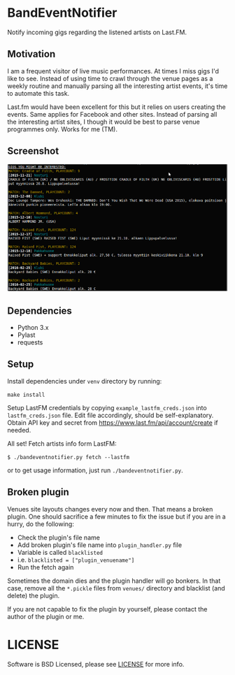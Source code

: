 # BandEventNotifier

Notify incoming gigs regarding the listened artists on Last.FM.

## Motivation

I am a frequent visitor of live music performances.
At times I miss gigs I'd like to see.
Instead of using time to crawl through the venue pages as a weekly
routine and manually parsing all the interesting artist events, it's time to
automate this task.

Last.fm would have been excellent for this but it relies on users creating the
events.
Same applies for Facebook and other sites.
Instead of parsing all the interesting artist sites, I though it would be best
to parse venue programmes only.
Works for me (TM).

## Screenshot

![BandEventNotifier](ben.png)

## Dependencies

- Python 3.x
- Pylast
- requests

## Setup

Install dependencies under `venv` directory by running:

	make install

Setup LastFM credentials by copying `example_lastfm_creds.json` into `lastfm_creds.json` file.
Edit file accordingly, should be self-explanatory.
Obtain API key and secret from https://www.last.fm/api/account/create if needed.

All set! Fetch artists info form LastFM:

	$ ./bandeventnotifier.py fetch --lastfm

or to get usage information, just run `./bandeventnotifier.py`.

## Broken plugin

Venues site layouts changes every now and then.
That means a broken plugin.
One should sacrifice a few minutes to fix the issue but if you are in a hurry,
do the following:
- Check the plugin's file name
- Add broken plugin's file name into `plugin_handler.py` file
- Variable is called `blacklisted`
- i.e. `blacklisted = ["plugin_venuename"]`
- Run the fetch again

Sometimes the domain dies and the plugin handler will go bonkers.
In that case, remove all the `*.pickle` files from `venues/` directory and
blacklist (and delete) the plugin.

If you are not capable to fix the plugin by yourself, please contact the author
of the plugin or me.

# LICENSE
Software is BSD Licensed, please see [LICENSE](LICENSE) for more info.
